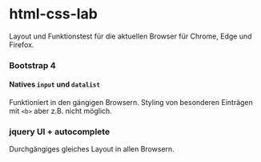 # html-css-lab

Layout und Funktionstest für die aktuellen Browser für Chrome, Edge und Firefox.

### Bootstrap 4

####  Natives `input` und `datalist`
Funktioniert in den gängigen Browsern. Styling von besonderen Einträgen
mit `<b>` aber z.B. nicht möglich.

### jquery UI + autocomplete
Durchgängiges gleiches Layout in allen Browsern.
